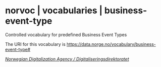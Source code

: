 # norvoc | vocabularies | business-event-type

Controlled vocabulary for predefined Business Event Types

The URI for this vocabulary is https://data.norge.no/vocabulary/business-event-type#

[_Norwegian Digitalization Agency / Digitaliseringsdirektoratet_](https://digdir.no/)
